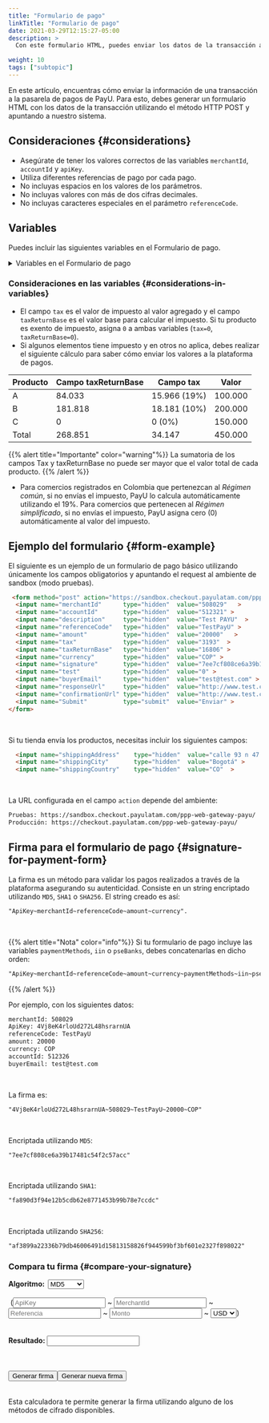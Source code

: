 ```yaml
---
title: "Formulario de pago"
linkTitle: "Formulario de pago"
date: 2021-03-29T12:15:27-05:00
description: >
  Con este formulario HTML, puedes enviar los datos de la transacción a nuestra pasarela de pago junto con la información de la compra. Envía los datos utilizando el método HTTP POST.

weight: 10
tags: ["subtopic"]
---
```

<script src="http://ajax.aspnetcdn.com/ajax/jquery.validate/1.13.0/jquery.validate.min.js"></script>
<script src="http://ajax.aspnetcdn.com/ajax/jquery.validate/1.13.0/additional-methods.min.js"></script>
<script src="/js/signature-generator/md5.js"></script>
<script src="/js/signature-generator/sha1.js"></script>
<script src="/js/signature-generator/sha256.js"></script>
<script src="/js/signature-generator/signature-generator.js"></script>

En este artículo, encuentras cómo enviar la información de una transacción a la pasarela de pagos de PayU. Para esto, debes generar un formulario HTML con los datos de la transacción utilizando el método HTTP POST y apuntando a nuestro sistema.

## Consideraciones {#considerations}
* Asegúrate de tener los valores correctos de las variables `merchantId`, `accountId` y `apiKey`.
* Utiliza diferentes referencias de pago por cada pago.
* No incluyas espacios en los valores de los parámetros.
* No incluyas valores con más de dos cifras decimales.
* No incluyas caracteres especiales en el parámetro `referenceCode`.

## Variables
Puedes incluir las siguientes variables en el Formulario de pago.

<details>
<summary>Variables en el Formulario de pago</summary>
<br>
<div class="variables"></div>

| Campo | Tipo | Tamaño | Descripción | Obligatorio |
|-|-|-|-|:-:|
| merchantId | Numérico | 12 | Identificador de tu tienda en el sistema de PayU, puedes encontrar este número en el correo de creación de tu cuenta. | ✓ |
| referenceCode | Alfanumérico | 255 | Referencia de la venta o la orden. Debe ser única por cada transacción enviada al sistema. Usualmente, esta es una forma de identificar las peticiones enviadas a la pasarela de pagos. | ✓ |
| accountId | Numérico | 6 | Identificador de la cuenta de usuario de cada país asociado con la tienda. Esta variable se utiliza para mostrar los métodos disponibles del país. | ✓ |
| description | Alfanumérico | 255 | Descripción de la venta. | ✓ |
| currency | Alfanumérico | 3 | Moneda respectiva en la que se hace el pago. El proceso de conciliación se realiza en pesos colombianos a la tasa representativa del día.<br>[Ver monedas aceptadas]({{< ref "response-codes-and-variables.html#accepted-currencies" >}}). | ✓ |
| amount | Numérico | 10 | Valor total de la transacción. Puede tener dos cifras decimales. Ejemplo 10000.00 o 10000. | ✓ |
| tax | Numérico | 10,2 | Valor del impuesto al valor agregado de la transacción.<br>En Colombia, si no se envía el IVA. el sistema aplica automáticamente el 19%. Puede tener dos dígitos decimales, por ejemplo 19000.00.<br>Si el producto o servicio es exento de impuesto al valor agregado, asigne `0` a esta variable. | ✓ |
| discount | Numérico| 10,2 | Valor del descuento sobre la venta. | — |
| taxReturnBase | Numérico | 10,2 | Valor base para la devolución de impuestos.<br>Si el producto o servicio es exento de impuesto al valor agregado, asigne `0` a esta variable. | ✓ |
| additionalValue | Numérico | 10,2 | Valor adicional no comisionable de la venta. | — |
| signature | Alfanumérico | 255 | Firma digital creada por cada transacción. Consulta [Firma para el formulario de pago]({{< ref "payment-form.md#signature-for-payment-form" >}}) para aprender a generarla. | ✓ |
| algorithmSignature | Alfanumérico | 255 | Algoritmo de encriptación de la firma digital (campo `signature`). Los tres algoritmos disponibles son: `MD5`, `SHA` y `SHA256`. | — |
| test | Numérico | 1 | Indica si la transacción es en modo pruebas o en producción. Asigna `1` para pruebas y `0` para producción. | — |
| lng | Alfanumérico | 3 | Idioma en el que se quiere mostrar la pasarela de pagos.<br>[Ver idiomas soportados]({{< ref "response-codes-and-variables.html#supported-languages" >}}). | — |
| extra1 | Alfanumérico | 255 | Campo adicional para enviar información relacionada con la compra. | — |
| extra2 | Alfanumérico | 255 | Campo adicional para enviar información relacionada con la compra. | — |
| extra3 | Alfanumérico | 255 | Campo adicional para enviar información relacionada con la compra. | — |
| template | Alfanumérico | 255 | Plantilla para la página de pagos.| — |
| responseUrl | Alfanumérico | 255 | URL de la página de respuesta. | — |
| confirmationUrl | Alfanumérico | 255 | URL de la página de confirmación. | — |
| sourceUrl | Alfanumérico| 255 | URL de origen de las transacciones del comercio. Aquí es donde se encuentra ubicado el botón de pago. | — |
| airline | Alfanumérico | 4 | Código de la aerolínea. | — |
| billingAddress | Alfanumérico | 255 | Dirección de facturación. | — |
| shippingAddress | Alfanumérico | 255 | Dirección de entrega de la mercancía.<br><sup>\*</sup> Obligatorio si tu tienda envía el producto. | ✓* |
| billingCity | Alfanumérico | 50 | Ciudad asociada con la dirección de facturación. | — |
| shippingCity | Alfanumérico | 50 | Ciudad de entrega de la mercancía<br><sup>\*</sup> Obligatorio si tu tienda envía el producto. | ✓* |
| zipCode | Alfanumérico | 20 | Postal code. | — |
| billingCountry | Alfanumérico | 2 | Código ISO del país asociado con la dirección de facturación. | — |
| shippingCountry | Alfanumérico | 2 | Código ISO del país de entrega de lla mercancía.<br><sup>\*</sup> Obligatorio si tu tienda envía el producto.<br>[Ver los paises de pago]({{< ref "response-codes-and-variables.html#processing-countries" >}}). | ✓* |
| buyerEmail | Alfanumérico | 255 | Campo que contiene el correo electrónico del comprador para notificar el resultado de la transacción por medio de correo electrónico. Se recomienda validar que se haya ingresado este campo en el formulario. | ✓ |
| telephone | Alfanumérico | 50 | Teléfono de residencia del comprador. | ✓ |
| officeTelephone | Alfanumérico | 50 | Teléfono diurno del comprador. | — |
| mobilePhone | Alfanumérico | 50 | Número del móvil del comprador. Este valor será utilizado para diligenciar el formulario de la tarjeta de crédito y será el número de teléfono de contacto. | — |
| buyerFullName | Alfanumérico | 150 | Nombre completo del comprador. | ✓ |
| paymentMethods | Alfanumérico | 255 | Lista de métodos de pago habilitados en el proceso de pago.<br>Esta lista debe estar separada por comas y sin espacios en blanco. Por ejemplo: `VISA,MASTERCARD`.<br>Puedes incluir cuotas para los métodos de pago añadiéndolas mediante guiones. Ejemplo: `VISA-1-3,MASTERCARD-3-5-9`.<br>[Consulta los métodos de pago disponibles para tu país en la columna` parámetro de método de pago`]({{< ref "select-your-payment-method.html" >}}). | — | 
| administrativeFee | Numérico | 10,2 | Valor de la tarifa administrativa. | - |
| taxAdministrativeFee | Numérico | 10,2 | Valor del impuesto de la tarifa administrativa. | - |
| taxAdministrativeFeeReturnBase | Numérico | 10,2 | Valor base para calcular el impuesto de la tarifa administrativa. | - |
| payerEmail | Alfanumérico | 255 | Dirección de correo electrónico del pagador. | — |
| payerPhone | Alfanumérico | 20 | Número de teléfono del pagador. | — |
| payerOfficePhone | Alfanumérico | 20 | Número de teléfono de oficina del pagador. | — |
| payerMobilePhone | Alfanumérico | 20 | Número de teléfono móvil del pagador. | — |
| expirationDate | #N/A | 19 | Fecha de vencimiento de las transacciones para pagos en efectivo. Formato: `YYYY-MM-DD HH:mm:ss`.<br>Este valor debe ser menor que el número de días predeterminado para el pago en efectivo (15 días para Argentina y 7 días para el resto de países). | - |
| payerFullName | Alfanumérico | 50 | Nombre del pagador. Este valor será utilizado para diligenciar el formulario de la tarjeta de crédito. | — |
| payerDocument | Alfanumérico | 25 | Número de identificación del pagador. Este valor será utilizado para diligenciar el formulario de la tarjeta de crédito. | — |
| payerDocumentType | Alfanumérico | 25 | El número de identificación del comprador. Este valor se tomará para completar el formulario de la tarjeta de crédito. | - |
| iin | Alfanumérico | 2048 | Lista de Bins admitidos durante el proceso de pago (separados por coma).<br>_Este parámetro solo lo pueden utilizar los comercios que validan la firma._ | - |
| PaymentMethodsDescription | Alfanumérico | 255 | Descripción de los métodos de pago y Bins admitidos durante el proceso de pago. | - |
| pseBanks | Alfanumérico | 255 | Listado de códigos bancarios habilitados en el proceso de pago a través de PSE.<br>Este listado debe estar separado por coma y sin espacios en blanco. | - |

</details>

### Consideraciones en las variables {#considerations-in-variables}
* El campo `tax` es el valor de impuesto al valor agregado y el campo `taxReturnBase` es el valor base para calcular el impuesto. Si tu producto es exento de impuesto, asigna `0` a ambas variables (`tax=0`, `taxReturnBase=0`).
* Si algunos elementos tiene impuesto y en otros no aplica, debes realizar el siguiente cálculo para saber cómo enviar los valores a la plataforma de pagos.

| Producto | Campo taxReturnBase | Campo tax          | Valor   |
|----------|---------------------|--------------------|---------|
| A        | 84.033              | 15.966 (19%)       | 100.000 |
| B        | 181.818             | 18.181 (10%)       | 200.000 |
| C        | 0                   | 0 (0%)             | 150.000 |
| Total    | 268.851             | 34.147             | 450.000 |

{{% alert title="Importante" color="warning"%}}
La sumatoria de los campos Tax y taxReturnBase no puede ser mayor que el valor total de cada producto.
{{% /alert %}}

* Para comercios registrados en Colombia que pertenezcan al _Régimen común_, si no envías el impuesto, PayU lo calcula automáticamente utilizando el 19%. Para comercios que pertenecen al _Régimen simplificado_, si no envías el impuesto, PayU asigna cero (0) automáticamente al valor del impuesto.

## Ejemplo del formulario {#form-example}
El siguiente es un ejemplo de un formulario de pago básico utilizando únicamente los campos obligatorios y apuntando el request al ambiente de sandbox (modo pruebas).

```HTML
 <form method="post" action="https://sandbox.checkout.payulatam.com/ppp-web-gateway-payu/">
  <input name="merchantId"      type="hidden"  value="508029"   >
  <input name="accountId"       type="hidden"  value="512321" >
  <input name="description"     type="hidden"  value="Test PAYU"  >
  <input name="referenceCode"   type="hidden"  value="TestPayU" >
  <input name="amount"          type="hidden"  value="20000"   >
  <input name="tax"             type="hidden"  value="3193"  >
  <input name="taxReturnBase"   type="hidden"  value="16806" >
  <input name="currency"        type="hidden"  value="COP" >
  <input name="signature"       type="hidden"  value="7ee7cf808ce6a39b17481c54f2c57acc"  >
  <input name="test"            type="hidden"  value="0" >
  <input name="buyerEmail"      type="hidden"  value="test@test.com" >
  <input name="responseUrl"     type="hidden"  value="http://www.test.com/response" >
  <input name="confirmationUrl" type="hidden"  value="http://www.test.com/confirmation" >
  <input name="Submit"          type="submit"  value="Enviar" >
</form>
```
<br>

Si tu tienda envía los productos, necesitas incluir los siguientes campos:

```HTML
  <input name="shippingAddress"    type="hidden"  value="calle 93 n 47 - 65"   >
  <input name="shippingCity"       type="hidden"  value="Bogotá" >
  <input name="shippingCountry"    type="hidden"  value="CO"  >
```
<br>

La URL configurada en el campo `action` depende del ambiente:

```HTML
Pruebas: https://sandbox.checkout.payulatam.com/ppp-web-gateway-payu/
Producción: https://checkout.payulatam.com/ppp-web-gateway-payu/
```

## Firma para el formulario de pago {#signature-for-payment-form}
La firma es un método para validar los pagos realizados a través de la plataforma asegurando su autenticidad. Consiste en un string encriptado utilizando  `MD5`, `SHA1` o `SHA256`. El string creado es así:

```HTML
"ApiKey~merchantId~referenceCode~amount~currency".
```
<br>

{{% alert title="Nota" color="info"%}}
Si tu formulario de pago incluye las variables `paymentMethods`, `iin` o `pseBanks`, debes concatenarlas en dicho orden:

```HTML
"ApiKey~merchantId~referenceCode~amount~currency~paymentMethods~iin~pseBanks"
```
{{% /alert %}}

Por ejemplo, con los siguientes datos:

```HTML
merchantId: 508029
ApiKey: 4Vj8eK4rloUd272L48hsrarnUA
referenceCode: TestPayU
amount: 20000
currency: COP
accountId: 512326
buyerEmail: test@test.com
```
<br>

La firma es:

```HTML
"4Vj8eK4rloUd272L48hsrarnUA~508029~TestPayU~20000~COP"
```
<br>

Encriptada utilizando `MD5`:

```HTML
"7ee7cf808ce6a39b17481c54f2c57acc"
```
<br>

Encriptada utilizando `SHA1`:

```HTML
"fa890d3f94e12b5cdb62e8771453b99b78e7ccdc"
```
<br>

Encriptada utilizando `SHA256`:

```HTML
"af3899a22336b79db46006491d15813158826f944599bf3bf601e2327f898022"
```

### Compara tu firma {#compare-your-signature}

<!-- Generador de firmas pagina de respuesta -->
<div id="blue-box">
<span class="grey-text-13">
<div id = "div_generador" >

<form method="POST" id="signature_form" >
    <table>
        <span class="blue-text-13"><b>Algoritmo: &nbsp;</b></span>
        <select id = "signature_algorithm" class="calc_selector form_control">
            <option  value="md5">MD5</option>
            <option  value="sha1">SHA1</option>
            <option  value="sha256">SHA256</option>
        </select>
        <br>
        <br>
        <span class="calc_text">&nbsp;(</span>
        <input class="form_control" type="text"  id ="signature_apikey" name = "signature_apikey" placeholder="ApiKey" maxlength="26"> ~
        <input class="form_control number" type="text"  id ="signature_merchanId" name = "signature_merchanId" placeholder="MerchantId" maxlength="7"> ~
        <input class="form_control" type="text"  id ="signature_referenceCode" name = "signature_referenceCode" placeholder="Referencia" maxlength="255"> ~
        <input class="form_control  number" type="text" id ="signature_amount" name = "signature_amount" placeholder="Monto" maxlength="14"> ~
        <select id = "signature_currency" class="calc_selector form_control" >
            <option  value="USD">USD</option>
            <option  value="COP">COP</option>
            <option  value="MXN">MXN</option>
            <option  value="ARS">ARS</option>
            <option  value="PEN">PEN</option>
            <option  value="BRL">BRL</option>
            <option  value="CLP">CLP</option>
        </select>
        <span class="calc_text">)</span>
        <br>
        <br>
        <br>
        <span class="blue-text-13"><b>Resultado:&nbsp;</b></span><input class="form_control" id ="signature_generated" name = "signature_generated" value = ""  readonly />
    </table>
    <br>
    <table width="50%"  border="0" cellspacing="2" cellpadding="2">
        <input type="button" name="signature_generate" id="signature_generate" value="Generar firma" >
        <input type="button" name="signature_generate_again" id="signature_generate_again" value="Generar nueva firma" >
    </table>
</form>
</div>
</span>
</div>
<!-- Fin del generador de firmas pagina de respuesta-->

Esta calculadora te permite generar la firma utilizando alguno de los métodos de cifrado disponibles.